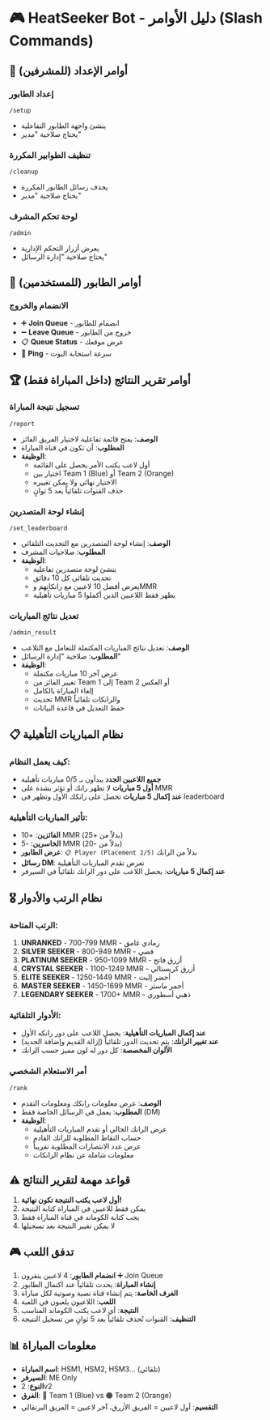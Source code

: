 # 🎮 HeatSeeker Bot - دليل الأوامر (Slash Commands)

## 🔧 أوامر الإعداد (للمشرفين)

### إعداد الطابور
```
/setup
```
- ينشئ واجهة الطابور التفاعلية
- يحتاج صلاحية "مدير"

### تنظيف الطوابير المكررة
```
/cleanup
```
- يحذف رسائل الطابور المكررة
- يحتاج صلاحية "مدير"

### لوحة تحكم المشرف
```
/admin
```
- يعرض أزرار التحكم الإدارية
- يحتاج صلاحية "إدارة الرسائل"

## 🎯 أوامر الطابور (للمستخدمين)

### الانضمام والخروج
- ➕ **Join Queue** - انضمام للطابور
- ➖ **Leave Queue** - خروج من الطابور
- 📋 **Queue Status** - عرض موقعك
- 🔔 **Ping** - سرعة استجابة البوت

## 🏆 أوامر تقرير النتائج (داخل المباراة فقط)

### تسجيل نتيجة المباراة
```
/report
```
- **الوصف**: يفتح قائمة تفاعلية لاختيار الفريق الفائز
- **المطلوب**: أن تكون في قناة المباراة
- **الوظيفة**: 
  - أول لاعب يكتب الأمر يحصل على القائمة
  - اختيار بين Team 1 (Blue) أو Team 2 (Orange)
  - الاختيار نهائي ولا يمكن تغييره
  - حذف القنوات تلقائياً بعد 5 ثوانٍ

### إنشاء لوحة المتصدرين
```
/set_leaderboard
```
- **الوصف**: إنشاء لوحة المتصدرين مع التحديث التلقائي
- **المطلوب**: صلاحيات المشرف
- **الوظيفة**: 
  - ينشئ لوحة متصدرين تفاعلية
  - تحديث تلقائي كل 10 دقائق
  - يعرض أفضل 10 لاعبين مع رانكاتهم وMMR
  - يظهر فقط اللاعبين الذين أكملوا 5 مباريات تأهيلية

### تعديل نتائج المباريات
```
/admin_result
```
- **الوصف**: تعديل نتائج المباريات المكتملة للتعامل مع التلاعب
- **المطلوب**: صلاحية "إدارة الرسائل"
- **الوظيفة**: 
  - عرض آخر 10 مباريات مكتملة
  - تغيير الفائز من Team 1 إلى Team 2 أو العكس
  - إلغاء المباراة بالكامل
  - تحديث MMR والرانكات تلقائياً
  - حفظ التعديل في قاعدة البيانات

## 📋 نظام المباريات التأهيلية

### كيف يعمل النظام:
- **جميع اللاعبين الجدد** يبدأون بـ 0/5 مباريات تأهيلية
- **أول 5 مباريات** لا تظهر رانك أو تؤثر بشدة على MMR
- **عند إكمال 5 مباريات** تحصل على رانكك الأول وتظهر في leaderboard

### تأثير المباريات التأهيلية:
- **الفائزين**: +10 MMR (بدلاً من +25)
- **الخاسرين**: -5 MMR (بدلاً من -20)
- **عرض الطابور**: `📋 Player (Placement 2/5)` بدلاً من الرانك
- **رسائل DM**: تعرض تقدم المباريات التأهيلية
- **عند إكمال 5 مباريات**: يحصل اللاعب على دور الرانك تلقائياً في السيرفر

## 🎖️ نظام الرتب والأدوار

### الرتب المتاحة:
1. **UNRANKED** - 700-799 MMR - رمادي غامق
2. **SILVER SEEKER** - 800-949 MMR - فضي  
3. **PLATINUM SEEKER** - 950-1099 MMR - أزرق فاتح
4. **CRYSTAL SEEKER** - 1100-1249 MMR - أزرق كريستالي
5. **ELITE SEEKER** - 1250-1449 MMR - أخضر إليت
6. **MASTER SEEKER** - 1450-1699 MMR - أحمر ماستر
7. **LEGENDARY SEEKER** - 1700+ MMR - ذهبي أسطوري

### الأدوار التلقائية:
- **عند إكمال المباريات التأهيلية**: يحصل اللاعب على دور رانكه الأول
- **عند تغيير الرانك**: يتم تحديث الدور تلقائياً (إزالة القديم وإضافة الجديد)
- **الألوان المخصصة**: كل دور له لون مميز حسب الرانك

### أمر الاستعلام الشخصي
```
/rank
```
- **الوصف**: عرض معلومات رانكك ومعلومات التقدم
- **المطلوب**: يعمل في الرسائل الخاصة فقط (DM)
- **الوظيفة**: 
  - عرض الرانك الحالي أو تقدم المباريات التأهيلية
  - حساب النقاط المطلوبة للرانك القادم
  - عرض عدد الانتصارات المطلوبة تقريباً
  - معلومات شاملة عن نظام الرانكات

## ⚠️ قواعد مهمة لتقرير النتائج

1. **أول لاعب يكتب النتيجة تكون نهائية!**
2. يمكن فقط للاعبين في المباراة كتابة النتيجة
3. يجب كتابة الكوماند في قناة المباراة فقط
4. لا يمكن تغيير النتيجة بعد تسجيلها

## 🎮 تدفق اللعب

1. **انضمام الطابور**: 4 لاعبين ينقرون ➕ Join Queue
2. **إنشاء المباراة**: يحدث تلقائياً عند اكتمال الطابور
3. **الغرف الخاصة**: يتم إنشاء قناة نصية وصوتية لكل مباراة
4. **اللعب**: اللاعبون يلعبون في اللعبة
5. **النتيجة**: أي لاعب يكتب الكوماند المناسب
6. **التنظيف**: القنوات تُحذف تلقائياً بعد 5 ثوانٍ من تسجيل النتيجة

## 📊 معلومات المباراة

- **اسم المباراة**: HSM1, HSM2, HSM3... (تلقائي)
- **السيرفر**: ME Only
- **النوع**: 2v2
- **الفرق**: 🔵 Team 1 (Blue) vs 🟠 Team 2 (Orange)
- **التقسيم**: أول لاعبين = الفريق الأزرق، آخر لاعبين = الفريق البرتقالي
